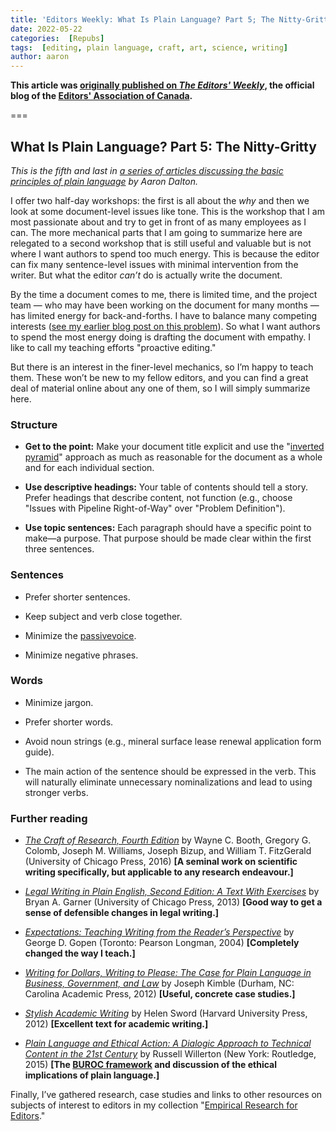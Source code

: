 ```yaml
---
title: 'Editors Weekly: What Is Plain Language? Part 5; The Nitty-Gritty'
date: 2022-05-22
categories:  [Repubs]
tags:  [editing, plain language, craft, art, science, writing]
author: aaron
---
```


**This article was [originally published on *The Editors' Weekly*](http://blog.editors.ca/?p=9761), the official blog of the [Editors' Association of Canada](http://editors.ca).**

===

## What Is Plain Language? Part 5: The Nitty-Gritty

*This is the fifth and last in [a series of articles discussing the basic principles of plain language](https://blog.editors.ca/?tag=plain-language) by
Aaron Dalton.*

I offer two half-day workshops: the first is all about the *why* and then we
look at some document-level issues like tone. This is the workshop that I am
most passionate about and try to get in front of as many employees as I can. The
more mechanical parts that I am going to summarize here are relegated to a
second workshop that is still useful and valuable but is not where I want
authors to spend too much energy. This is because the editor can fix many
sentence-level issues with minimal intervention from the writer. But what the
editor *can’t* do is actually write the document.

By the time a document comes to me, there is limited time, and the project team
— who may have been working on the document for many months — has limited energy
for back-and-forths. I have to balance many competing interests ([see my earlier blog post on this problem](https://blog.editors.ca/?p=9413)). So what I want
authors to spend the most energy doing is drafting the document with empathy. I
like to call my teaching efforts "proactive editing."

But there is an interest in the finer-level mechanics, so I’m happy to teach
them. These won’t be new to my fellow editors, and you can find a great deal of
material online about any one of them, so I will simply summarize here.

### Structure

-   **Get to the point:** Make your document title explicit and use the
    "[inverted
    pyramid](https://en.wikipedia.org/wiki/Inverted_pyramid_(journalism))"
    approach as much as reasonable for the document as a whole and for each
    individual section.

-   **Use descriptive headings:** Your table of contents should tell a story.
    Prefer headings that describe content, not function (e.g., choose "Issues
    with Pipeline Right-of-Way" over "Problem Definition").

-   **Use topic sentences:** Each paragraph should have a specific point to
    make—a purpose. That purpose should be made clear within the first three
    sentences.

### Sentences

-   Prefer shorter sentences.

-   Keep subject and verb close together.

-   Minimize the [passivevoice](http://www.lel.ed.ac.uk/~gpullum/passive_loathing.html).

-   Minimize negative phrases.

### Words

-   Minimize jargon.

-   Prefer shorter words.

-   Avoid noun strings (e.g., mineral surface lease renewal application form
    guide).

-   The main action of the sentence should be expressed in the verb. This will
    naturally eliminate unnecessary nominalizations and lead to using stronger
    verbs.

### Further reading

-   *[The Craft of Research, Fourth Edition](https://press.uchicago.edu/ucp/books/book/chicago/C/bo23521678.html)* by Wayne C. Booth, Gregory G. Colomb, Joseph M. Williams, Joseph Bizup, and William T. FitzGerald (University of Chicago Press, 2016) **[A seminal work on scientific writing specifically, but applicable to any research endeavour.]**

-   *[Legal Writing in Plain English, Second Edition: A Text With Exercises](https://press.uchicago.edu/ucp/books/book/chicago/L/bo15506966.html)* by Bryan A. Garner (University of Chicago Press, 2013) **[Good way to get a sense of defensible changes in legal writing.]**

-   *[Expectations: Teaching Writing from the Reader’s Perspective](https://www.pearson.ch/HigherEducation/Pearson/EAN/9780205296170/Expectations)* by George D. Gopen (Toronto: Pearson Longman, 2004) **[Completely changed the way I teach.]**

-   *[Writing for Dollars, Writing to Please: The Case for Plain Language in Business, Government, and Law](https://cap-press.com/books/isbn/9781611631913/Writing-for-Dollars-Writing-to-Please)* by Joseph Kimble (Durham, NC: Carolina Academic Press, 2012) **[Useful, concrete case studies.]**

-   *[Stylish Academic Writing](https://www.hup.harvard.edu/catalog.php?isbn=9780674064485)* by Helen Sword (Harvard University Press, 2012) **[Excellent text for academic writing.]**

-   *[Plain Language and Ethical Action: A Dialogic Approach to Technical Content in the 21st Century](https://www.routledge.com/Plain-Language-and-Ethical-Action-A-Dialogic-Approach-to-Technical-Content/Willerton/p/book/9780415741040?PageSpeed=noscript)* by Russell Willerton (New York: Routledge, 2015) **[The **[BUROC framework](http://blog.editors.ca/?p=6136)** and discussion of the ethical implications of plain language.]**

Finally, I’ve gathered research, case studies and links to other resources on
subjects of interest to editors in my collection "[Empirical Research for
Editors](http://aarondalton.ca/EmpiricalEditors)."
